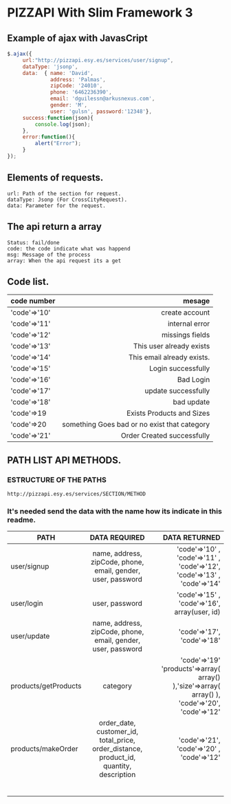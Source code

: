 # PIZZAPI With Slim Framework 3 

## Example of ajax with JavasCript

```javascript
$.ajax({
     url:"http://pizzapi.esy.es/services/user/signup",
     dataType: 'jsonp', 
     data:  { name: 'David', 
              address: 'Palmas', 
              zipCode: '24010', 
              phone: '6462236390', 
              email: 'dguilessn@arkusnexus.com', 
              gender: 'M',
              user: 'gulsn', password:'12348'},
     success:function(json){
         console.log(json);
     },
     error:function(){
         alert("Error");
     }      
});
```

## Elements of requests.
	url: Path of the section for request.
	dataType: Jsonp (For CrossCityRequest).
	data: Parameter for the request.

## The api return a array 
	Status: fail/done	
	code: the code indicate what was happend
	msg: Message of the process
	array: When the api request its a get

## Code list.
| code number| mesage | 
|------------|------:|
|'code'=>'10'| create account|
|'code'=>'11'| internal error|
|'code'=>'12'| missings fields|
|'code'=>'13'| This user already exists|
|'code'=>'14'| This email already exists.|
|'code'=>'15'| Login successfully|
|'code'=>'16'| Bad Login|
|'code'=>'17'| update successfully  |
|'code'=>'18'| bad update|
|'code'=>19 | Exists Products and Sizes |
|'code'=>20 | something Goes bad or no exist that category |  
|'code'=>'21'| Order Created successfully|

## PATH LIST API METHODS.

### ESTRUCTURE OF THE PATHS
	http://pizzapi.esy.es/services/SECTION/METHOD

### It's needed send the data with the name how its indicate in this readme.

| PATH |  DATA REQUIRED | DATA RETURNED |
|------------|:------:|---------------:|
| user/signup	| name, address, zipCode, phone, email, gender, user, password | 'code'=>'10' , 'code'=>'11' , 'code'=>'12', 'code'=>'13' , 'code'=>'14'|
|	user/login  |	user, password|  'code'=>'15' , 'code'=>'16', array(user, id) |
|	user/update | name, address, zipCode, phone, email, gender, user, password 	| 'code'=>'17', 'code'=>'18'|
|	products/getProducts| category | 'code'=>'19' 'products'=>array( array() ),'size'=>array(  array() ), 'code'=>'20', 'code'=>'12' |
|	products/makeOrder|	order_date, customer_id, total_price, order_distance, product_id, quantity, description| 'code'=>'21', 'code'=>'20' , 'code'=>'12' |
|	|	| |
|	|	| |
|	|	| |
|	|	| |
|	|	| |
|	|	| |



